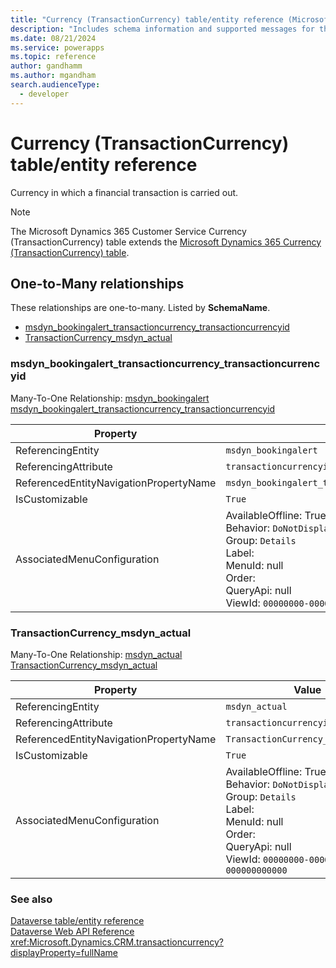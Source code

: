 ```yaml
---
title: "Currency (TransactionCurrency) table/entity reference (Microsoft Dynamics 365 Customer Service)"
description: "Includes schema information and supported messages for the Currency (TransactionCurrency) table/entity with Microsoft Dynamics 365 Customer Service."
ms.date: 08/21/2024
ms.service: powerapps
ms.topic: reference
author: gandhamm
ms.author: mgandham
search.audienceType: 
  - developer
---
```


# Currency (TransactionCurrency) table/entity reference

Currency in which a financial transaction is carried out.

> [!NOTE]
> The Microsoft Dynamics 365 Customer Service Currency (TransactionCurrency) table extends the [Microsoft Dynamics 365 Currency (TransactionCurrency) table](/dynamics365/developer/entities/transactioncurrency).




## One-to-Many relationships

These relationships are one-to-many. Listed by **SchemaName**.

- [msdyn_bookingalert_transactioncurrency_transactioncurrencyid](#BKMK_msdyn_bookingalert_transactioncurrency_transactioncurrencyid)
- [TransactionCurrency_msdyn_actual](#BKMK_TransactionCurrency_msdyn_actual)

### <a name="BKMK_msdyn_bookingalert_transactioncurrency_transactioncurrencyid"></a> msdyn_bookingalert_transactioncurrency_transactioncurrencyid

Many-To-One Relationship: [msdyn_bookingalert msdyn_bookingalert_transactioncurrency_transactioncurrencyid](msdyn_bookingalert.md#BKMK_msdyn_bookingalert_transactioncurrency_transactioncurrencyid)

|Property|Value|
|---|---|
|ReferencingEntity|`msdyn_bookingalert`|
|ReferencingAttribute|`transactioncurrencyid`|
|ReferencedEntityNavigationPropertyName|`msdyn_bookingalert_transactioncurrency_transactioncurrencyid`|
|IsCustomizable|`True`|
|AssociatedMenuConfiguration|AvailableOffline: True<br />Behavior: `DoNotDisplay`<br />Group: `Details`<br />Label: <br />MenuId: null<br />Order: <br />QueryApi: null<br />ViewId: `00000000-0000-0000-0000-000000000000`|

### <a name="BKMK_TransactionCurrency_msdyn_actual"></a> TransactionCurrency_msdyn_actual

Many-To-One Relationship: [msdyn_actual TransactionCurrency_msdyn_actual](msdyn_actual.md#BKMK_TransactionCurrency_msdyn_actual)

|Property|Value|
|---|---|
|ReferencingEntity|`msdyn_actual`|
|ReferencingAttribute|`transactioncurrencyid`|
|ReferencedEntityNavigationPropertyName|`TransactionCurrency_msdyn_actual`|
|IsCustomizable|`True`|
|AssociatedMenuConfiguration|AvailableOffline: True<br />Behavior: `DoNotDisplay`<br />Group: `Details`<br />Label: <br />MenuId: null<br />Order: <br />QueryApi: null<br />ViewId: `00000000-0000-0000-0000-000000000000`|



### See also

[Dataverse table/entity reference](../about-entity-reference.md)  
[Dataverse Web API Reference](/power-apps/developer/data-platform/webapi/reference/about)   
<xref:Microsoft.Dynamics.CRM.transactioncurrency?displayProperty=fullName>
